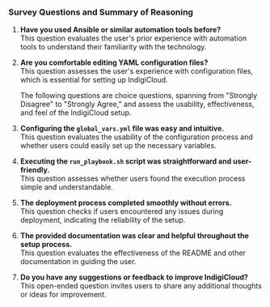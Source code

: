 ### Survey Questions and Summary of Reasoning

1. **Have you used Ansible or similar automation tools before?**  
   This question evaluates the user's prior experience with automation tools to understand their familiarity with the technology.

2. **Are you comfortable editing YAML configuration files?**  
   This question assesses the user's experience with configuration files, which is essential for setting up IndigiCloud.

   The following questions are choice questions, spanning from "Strongly Disagree" to "Strongly Agree," and assess the usability, effectiveness, and feel of the IndigiCloud setup.

3. **Configuring the `global_vars.yml` file was easy and intuitive.**  
   This question evaluates the usability of the configuration process and whether users could easily set up the necessary variables.

4. **Executing the `run_playbook.sh` script was straightforward and user-friendly.**  
   This question assesses whether users found the execution process simple and understandable.

5. **The deployment process completed smoothly without errors.**  
   This question checks if users encountered any issues during deployment, indicating the reliability of the setup.

6. **The provided documentation was clear and helpful throughout the setup process.**  
   This question evaluates the effectiveness of the README and other documentation in guiding the user.

7. **Do you have any suggestions or feedback to improve IndigiCloud?**  
   This open-ended question invites users to share any additional thoughts or ideas for improvement.